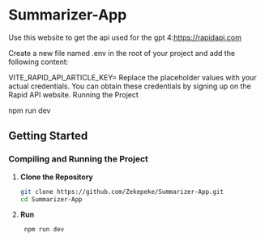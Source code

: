 # Summarizer-App

Use this website to get the api used for the gpt 4:https://rapidapi.com

Create a new file named .env in the root of your project and add the following content:

VITE_RAPID_API_ARTICLE_KEY=
Replace the placeholder values with your actual credentials. You can obtain these credentials by signing up on the Rapid API website.
Running the Project

npm run dev


## Getting Started

### Compiling and Running the Project
1. **Clone the Repository**
   ```bash
   git clone https://github.com/Zekepeke/Summarizer-App.git
   cd Summarizer-App
2. **Run**
   ```bash
    npm run dev





